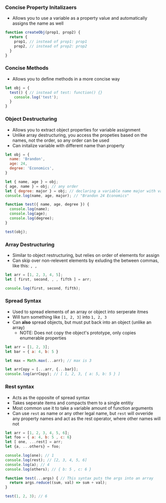 ### Concise Property Initalizaers ###
- Allows you to use a variable as a property value and automatically assigns the name as well
```javascript
function createObj(prop1, prop2) {
  return {
    prop1, // instead of prop1: prop1
    prop2, // instead of prop2: prop2
  }
}
```

### Concise Methods ###
- Allows you to define methods in a more concise way
```javascript
let obj = {
  test() { // instead of test: function() {}
    console.log('test');
  }
}
```

### Object Destructuring ###
- Allows you to extract object properties for variable assignment
- Unlike array destructuring, you access the propeties based on the names, not the order, so any order can be used
- Can initalize variable with different name than property
```javascript
let obj = {
  name: 'Brandon',
  age: 24,
  degree: 'Economics',
}

let { name, age } = obj;
{ age, name } = obj; // any order
let { degree: major } = obj; // declaring a variable name major with value of obj.degree
console.log(name, age, major); // "Brandon 24 Economics"

function test({ name, age, degree }) {
  console.log(name);
  console.log(age);
  console.log(degree);
}

test(obj);
```

### Array Destructuring ###
- Similar to object restructuring, but relies on order of elements for assign
- Can skip over non-relevent elements by exluding the between commas, like this: `, ,`
```javascript
let arr = [1, 2, 3, 4, 5];
let [ first, second, , , fifth ] = arr;

console.log(first, second, fifth);
```

### Spread Syntax ###
- Used to spread elements of an array or object into serperate itmes
- Will turn something like `[1, 2, 3]` into `1, 2, 3`
- Can **also** spread objects, but must put back into an object (unlike an array)
  - NOTE: Does not copy the object's prototype, only copies enumerable properties
```javascript
let arr = [1, 2, 3];
let bar = { a: 4, b: 5 }

let max = Math.max(...arr); // max is 3

let arrCopy = [...arr, {...bar}];
console.log(arrCopy); // [ 1, 2, 3, { a: 5, b: 5 } ]
```
### Rest syntax ###
- Acts as the opposite of spread syntax
- Takes seperate items and compacts them to a single entitiy
- Most common use it to take a variable amount of function arguments
- Can use `rest` as name or any other legal name, but `rest` will ovveride any property names and act as the rest operator, where other names will not
```javascript
let arr = [1, 2, 3, 4, 5, 6];
let foo = { a: 4, b: 5 , c: 6}
let [ one, ...rest] = arr;
let {a, ...others} = foo;

console.log(one); // 1
console.log(rest); // [2, 3, 4, 5, 6]
console.log(a); // 4
console.log(others); // { b: 5 , c: 6 }

function test(...args) { // This syntax puts the args into an array
  return args.reduce((sum, val) => sum + val);
}

test(1, 2, 3); // 6
```
